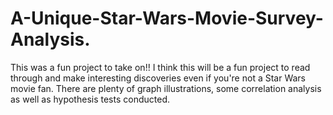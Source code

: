 # A-Unique-Star-Wars-Movie-Survey-Analysis.
This was a fun project to take on!!
I think this will be a fun project to read through and make interesting discoveries even if you're not a Star Wars movie fan.
There are plenty of graph illustrations, some correlation analysis as well as hypothesis tests conducted. 
